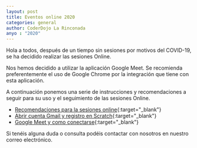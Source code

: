 ```yaml
---
layout: post
title: Eventos online 2020
categories: general
author: CoderDojo La Rinconada
anyo : "2020"
---
```


Hola a todos, después de un tiempo sin sesiones por motivos del COVID-19, se ha decidido realizar las sesiones Online. 

Nos hemos decidido a utilizar la aplicación Google Meet. Se recomienda preferentemente el uso de Google Chrome por la integración que tiene con esta aplicación.

A continuación ponemos una serie de instrucciones y recomendaciones a seguir para su uso y el seguimiento de las sesiones Online.

* [Recomendaciones para la sesiones online](https://drive.google.com/file/d/1fLFbYq7unkAWFtFvcA94U6VqRSU1oCmJ){:target="_blank"}
* [Abrir cuenta Gmail y registro en Scratch](https://drive.google.com/file/d/1SbnLfve4s8RRqbAlcEdCMJdUPq212IOL){:target="_blank"}
* [Google Meet y como conectarse](https://drive.google.com/file/d/1GYNwdurck5L6yMJAAfWispZh5QZEk0kN){:target="_blank"}

Si tenéis alguna duda o consulta podéis contactar con nosotros en nuestro correo electrónico.










